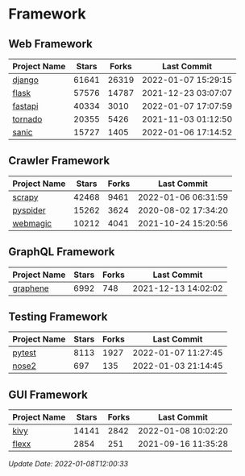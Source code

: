 # Framework

## Web Framework
| Project Name | Stars | Forks | Last Commit |
| ------------ | ----- | ----- | ----------- |
| [django](https://github.com/django/django) | 61641 | 26319 | 2022-01-07 15:29:15 |
| [flask](https://github.com/pallets/flask) | 57576 | 14787 | 2021-12-23 03:07:07 |
| [fastapi](https://github.com/tiangolo/fastapi) | 40334 | 3010 | 2022-01-07 17:07:59 |
| [tornado](https://github.com/tornadoweb/tornado) | 20355 | 5426 | 2021-11-03 01:12:50 |
| [sanic](https://github.com/sanic-org/sanic) | 15727 | 1405 | 2022-01-06 17:14:52 |

## Crawler Framework
| Project Name | Stars | Forks | Last Commit |
| ------------ | ----- | ----- | ----------- |
| [scrapy](https://github.com/scrapy/scrapy) | 42468 | 9461 | 2022-01-06 06:31:59 |
| [pyspider](https://github.com/binux/pyspider) | 15262 | 3624 | 2020-08-02 17:34:20 |
| [webmagic](https://github.com/code4craft/webmagic) | 10212 | 4041 | 2021-10-24 15:20:56 |

## GraphQL Framework
| Project Name | Stars | Forks | Last Commit |
| ------------ | ----- | ----- | ----------- |
| [graphene](https://github.com/graphql-python/graphene) | 6992 | 748 | 2021-12-13 14:02:02 |

## Testing Framework
| Project Name | Stars | Forks | Last Commit |
| ------------ | ----- | ----- | ----------- |
| [pytest](https://github.com/pytest-dev/pytest) | 8113 | 1927 | 2022-01-07 11:27:45 |
| [nose2](https://github.com/nose-devs/nose2) | 697 | 135 | 2022-01-03 21:14:45 |

## GUI Framework
| Project Name | Stars | Forks | Last Commit |
| ------------ | ----- | ----- | ----------- |
| [kivy](https://github.com/kivy/kivy) | 14141 | 2842 | 2022-01-08 10:02:20 |
| [flexx](https://github.com/flexxui/flexx) | 2854 | 251 | 2021-09-16 11:35:28 |

*Update Date: 2022-01-08T12:00:33*